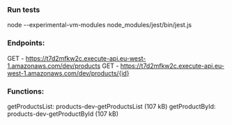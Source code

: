 ### Run tests
node --experimental-vm-modules node_modules/jest/bin/jest.js

### Endpoints:
GET - https://t7d2mfkw2c.execute-api.eu-west-1.amazonaws.com/dev/products
GET - https://t7d2mfkw2c.execute-api.eu-west-1.amazonaws.com/dev/products/{id}

### Functions:
getProductsList: products-dev-getProductsList (107 kB)
getProductById: products-dev-getProductById (107 kB)
